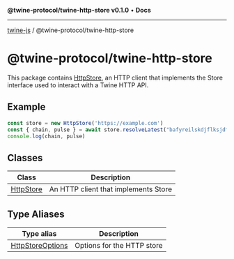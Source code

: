 **@twine-protocol/twine-http-store v0.1.0** • **Docs**

***

[twine-js](../../index.md) / @twine-protocol/twine-http-store

# @twine-protocol/twine-http-store

This package contains [HttpStore](classes/HttpStore.md), an HTTP client that implements
the Store interface used to interact with a Twine HTTP API.

## Example

```js
const store = new HttpStore('https://example.com')
const { chain, pulse } = await store.resolveLatest("bafyreilskdjflksjdflksj...")
console.log(chain, pulse)
```

## Classes

| Class | Description |
| ------ | ------ |
| [HttpStore](classes/HttpStore.md) | An HTTP client that implements Store |

## Type Aliases

| Type alias | Description |
| ------ | ------ |
| [HttpStoreOptions](type-aliases/HttpStoreOptions.md) | Options for the HTTP store |

